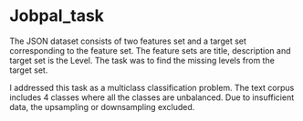 # Jobpal_task

The JSON dataset consists of two features set and a target set corresponding to the feature set.
The feature sets are title, description and target set is the Level. 
The task was to find the missing levels from the target set. 

I addressed this task as a multiclass classification problem.
The text corpus includes 4 classes where all the classes are unbalanced. Due to insufficient data, the upsampling or downsampling excluded.
